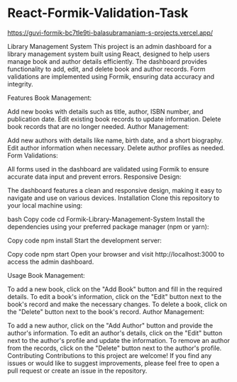 # React-Formik-Validation-Task

https://guvi-formik-bc7tle9ti-balasubramaniam-s-projects.vercel.app/


Library Management System
This project is an admin dashboard for a library management system built using React, designed to help users manage book and author details efficiently. The dashboard provides functionality to add, edit, and delete book and author records. Form validations are implemented using Formik, ensuring data accuracy and integrity.

Features
Book Management:

Add new books with details such as title, author, ISBN number, and publication date.
Edit existing book records to update information.
Delete book records that are no longer needed.
Author Management:

Add new authors with details like name, birth date, and a short biography.
Edit author information when necessary.
Delete author profiles as needed.
Form Validations:

All forms used in the dashboard are validated using Formik to ensure accurate data input and prevent errors.
Responsive Design:

The dashboard features a clean and responsive design, making it easy to navigate and use on various devices.
Installation
Clone this repository to your local machine using:


bash
Copy code
cd Formik-Library-Management-System
Install the dependencies using your preferred package manager (npm or yarn):

Copy code
npm install
Start the development server:

Copy code
npm start
Open your browser and visit http://localhost:3000 to access the admin dashboard.

Usage
Book Management:

To add a new book, click on the "Add Book" button and fill in the required details.
To edit a book's information, click on the "Edit" button next to the book's record and make the necessary changes.
To delete a book, click on the "Delete" button next to the book's record.
Author Management:

To add a new author, click on the "Add Author" button and provide the author's information.
To edit an author's details, click on the "Edit" button next to the author's profile and update the information.
To remove an author from the records, click on the "Delete" button next to the author's profile.
Contributing
Contributions to this project are welcome! If you find any issues or would like to suggest improvements, please feel free to open a pull request or create an issue in the repository.

